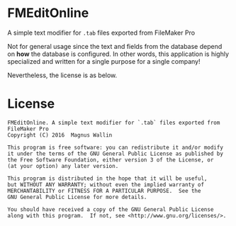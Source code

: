 # FMEditOnline

A simple text modifier for `.tab` files exported from FileMaker Pro

Not for general usage since the text and fields from the database depend on **how** the database is configured.
In other words, this application is highly specialized and written for a single purpose for a single company!

Nevertheless, the license is as below.

# License

    FMEditOnline. A simple text modifier for `.tab` files exported from FileMaker Pro
    Copyright (C) 2016  Magnus Wallin

    This program is free software: you can redistribute it and/or modify
    it under the terms of the GNU General Public License as published by
    the Free Software Foundation, either version 3 of the License, or
    (at your option) any later version.

    This program is distributed in the hope that it will be useful,
    but WITHOUT ANY WARRANTY; without even the implied warranty of
    MERCHANTABILITY or FITNESS FOR A PARTICULAR PURPOSE.  See the
    GNU General Public License for more details.

    You should have received a copy of the GNU General Public License
    along with this program.  If not, see <http://www.gnu.org/licenses/>.

